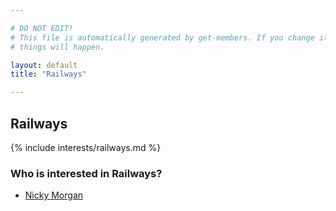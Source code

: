 ```yaml
---

# DO NOT EDIT!
# This file is automatically generated by get-members. If you change it, bad
# things will happen.

layout: default
title: "Railways"

---
```


## Railways

{% include interests/railways.md %}

### Who is interested in Railways?


* [Nicky Morgan](/members/nicky-morgan.html)
